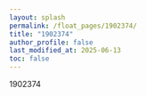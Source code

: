 ```yaml
---
layout: splash
permalink: /float_pages/1902374/
title: "1902374"
author_profile: false
last_modified_at: 2025-06-13
toc: false
---
```

 
1902374
